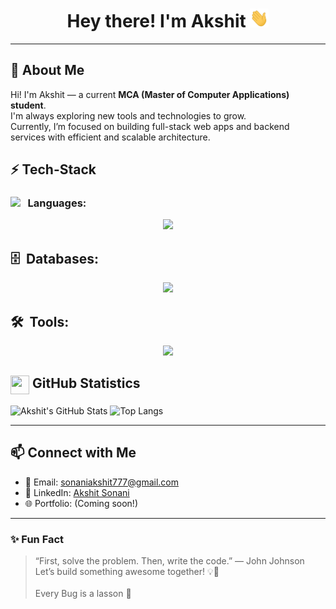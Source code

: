 <h1 align="center">Hey there! I'm Akshit <img src="https://raw.githubusercontent.com/ABSphreak/ABSphreak/master/gifs/Hi.gif" width="30px" height="30px"></h1> </h1>
<!-- <p align="center"> 🌐 Web Enthusiast | 🎓 MCA Student | 📚 Lifelong Learner</p> -->

---

## 🚀 About Me

Hi! I'm Akshit — a current **MCA (Master of Computer Applications) student**.  
I'm always exploring new tools and technologies to grow.  
Currently, I’m focused on building full-stack web apps and backend services with efficient and scalable architecture.

## ⚡️ Tech-Stack

### <img src="https://media2.giphy.com/media/QssGEmpkyEOhBCb7e1/giphy.gif?cid=ecf05e47a0n3gi1bfqntqmob8g9aid1oyj2wr3ds3mg700bl&rid=giphy.gif" width="22px" align="top"/> &nbsp;&nbsp;Languages:

<p align="center">
  <img src="https://skillicons.dev/icons?i=c,cpp,python,java,php&theme=dark" />
</p>

## 🗄️ &nbsp;Databases:

<p align="center">
  <img src="https://skillicons.dev/icons?i=mongo,mysql,postgres&theme=dark" />
</p>

## 🛠️ &nbsp;Tools:

<p align="center">
  <img src="https://skillicons.dev/icons?i=git,github,vscode,bash&theme=dark" />
</p>

## <img src="https://media.giphy.com/media/iY8CRBdQXODJSCERIr/giphy.gif" width="30" height="30" align="top"> GitHub Statistics

![Akshit's GitHub Stats](https://github-readme-stats.vercel.app/api?username=SonaniAkshit&show_icons=true&theme=transparent)
![Top Langs](https://github-readme-stats.vercel.app/api/top-langs/?username=SonaniAkshit&layout=donut)
<!--   <img src="https://github-readme-stats.vercel.app/api?username=SonaniAkshit&show_icons=true&theme=radical&count_private=true&include_all_commits=true" alt="Akshit's GitHub Stats" height="170" /> -->
<!--   ![Akshit's GitHub Stats](https://github-readme-stats.vercel.app/api?username=SonaniAkshit&show_icons=true&theme=transparent) -->
<!--   <img src="https://github-readme-stats.vercel.app/api/top-langs/?username=SonaniAkshit&layout=compact&theme=radical" alt="Top Languages" height="170" /> hello -->
---

## 📫 Connect with Me

- 📧 Email: [sonaniakshit777@gmail.com](mailto:sonaniakshit684@gmail.com)
- 💼 LinkedIn: [Akshit Sonani](https://www.linkedin.com/in/akshit-sonani-105b79348/)
- 🌐 Portfolio: (Coming soon!)



---

### ✨ Fun Fact

> “First, solve the problem. Then, write the code.” — John Johnson  
Let’s build something awesome together! 💡🚀
> <br>
> <br>Every Bug is a lasson 👾
